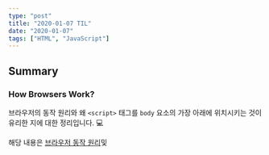 ```yaml
---
type: "post"
title: "2020-01-07 TIL"
date: "2020-01-07"
tags: ["HTML", "JavaScript"]
---
```


## Summary

### How Browsers Work?

브라우저의 동작 원리와 왜 `<script>` 태그를 `body` 요소의 가장 아래에 위치시키는 것이 유리한 지에 대한 정리입니다. 💻

해당 내용은 [브라우저 동작 원리](https://poiemaweb.com/js-browser)및 [<script>: The Script element](https://developer.mozilla.org/en-US/docs/Web/HTML/Element/script)를 참고하여 공부하고 정리하였습니다.

1. 브라우저의 핵심 기능은 사용자가 참조하고자 하는 웹페이지를 **서버에 요청(Request)하고 응답(Response)을 받아 브라우저에 표시하는 것**입니다. 서버에서 응답 시, 브라우저는 HTML, CSS, 자바스크립트 그리고 이미지 파일 등 기타 데이터를 전달 받습니다.

2. 이때 HTML와 CSS 파일은 **렌더링 엔진**의 HTML Parser와 CSS Parser를 통해 **파싱**되어 각각 **DOM, CSSOM 트리로 변환되고 렌더 트리로 결합**됩니다. 이때 자바스크립트는 렌더링 엔진이 아닌 **자바스크립트 엔진**에서 처리합니다.

3. HTML Parser는 `<script>` 태그를 만나면 DOM 생성 프로세스를 중지하고 **자바스크립트 엔진에 제어권을 넘깁니다.** 자바스크립트 엔진은 자바스크립트를 읽어 자바스크립트를 실행하게 되고, 이 과정이 모두 완료되면 다시 HTML Parser가 DOM 생성을 재개하게 됩니다.

4. 이처럼 브라우저는 **동기(Synchronous)적**으로 **HTML, CSS 그리고 자바스크립트를 처리**합니다. 이는 `<script>` 태그의 위치에 따라 블로킹이 발생하여 DOM 생성이 지연될 수도 있음을 의미합니다. 따라서 `<script>` 태그는 `body` 요소의 가장 아래에 위치키시는 것이 좋습니다.

5. 제작자는 `<script>` 태그에 `defer` 속성을 사용할 수 있는데, 이 경우 HTML Parser가 DOM 생성 프로세스를 모두 완료한 뒤에 스크립트를 실행하게 됩니다. 또한 HTML5에서는 `async` 속성이 추가되었으며, 이 경우 DOM 생성과 별도의 맥락에 의해 스크립트가 파싱되고 실행됩니다.

## Some features of functions in JavaScript

자바스크립트에서 함수는 호출될 때 매개 변수로 전달되는 값 외에, `arguments` 객체와 `this`를 암묵적으로 전달 받습니다.

### Arguments Object

**Arguments 객체**는 함수에 전달된 인수들의 value를 담고 있는 `array-like` 객체입니다. 이는 모든 함수 내에서 이용 가능한 지역 변수입니다.

### `this` Keyword

자바스크립트 함수에서 `this`는 다른 언어와 조금 다르게 동작합니다. 또한 엄격 모드와 비엄격 모드에서도 일부 차이가 있습니다. 대부분의 경우 `this`의 값은 함수를 어떻게 호출했느냐에 따라 결정됩니다. ES5에서는 어떻게 함수를 호출했던 간에 상관없이 `this`에 값을 설정할 수 있는 `bind()` 메서드를, ES6에서는 자신의 `this` binding을 제공하지 않는 arrow functions를 도입했습니다.

**Global context**, 즉 어떤 함수에도 속하지 않았을 때, `this`는 엄격 모드이든 아니든 전역 객체(global object)를 참조합니다. 이때 전역 객체는 browser-side에서는 `window`를, server-side에서는 `global` 객체를 가리킵니다.

**Function context**, 즉 함수 내에서 `this`의 값은 함수가 어떻게 호출되었느냐에 따라 결정됩니다. 엄격 모드가 아닐 때, `this`는 기본적으로 전역 객체에 바인딩됩니다. 이는 전역 함수는 물론, 내부 함수의 경우에도 `this`는 외부 함수가 아닌 전역 객체에 바인딩됩니다.

**As an object method**, 즉 객체의 메서드로서 함수가 호출될 때, `this`는 메서드를 호출한 객체에 바인딩됩니다.

**As a constructor**, 즉 `new` 키워드와 함께 생성자 함수로써 함구사 호출될 때, `this`는 새로 생성된 객체에 바인딩됩니다.

**As a DOM event handler**, 함수가 이벤트 핸들러로 사용될 때, `this`는 이벤트가 발생한 요소에 바인딩됩니다.

**As an inline event handler**, 인라인 이벤트 핸들러 코드 내에서, `this`는 해당하는 리스너가 위치하는 DOM 요소에 바인딩됩니다.
